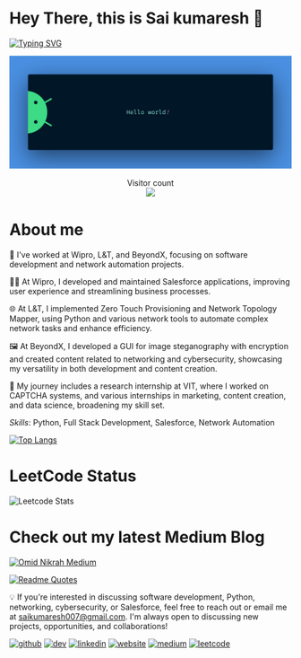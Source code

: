 # Hey There, this is Sai kumaresh :wave:

[![Typing SVG](https://readme-typing-svg.demolab.com/?lines=Full+Stack+Developer+Python)](https://git.io/typing-svg) 

<img src="https://github.com/saikumaresh/saikumaresh/blob/4abc81bc4a18493f7333ae2c9e16bcac48cbfcab/banner.png" alt="Hello world">

<p align="center"> 
  Visitor count<br>
  <img src="https://profile-counter.glitch.me/sagar-viradiya/count.svg" />
</p>

# About me

💼 I've worked at Wipro, L&T, and BeyondX, focusing on software development and network automation projects.

👨‍💻 At Wipro, I developed and maintained Salesforce applications, improving user experience and streamlining business processes.

🌐 At L&T, I implemented Zero Touch Provisioning and Network Topology Mapper, using Python and various network tools to automate complex network tasks and enhance efficiency.

🖼️ At BeyondX, I developed a GUI for image steganography with encryption and created content related to networking and cybersecurity, showcasing my versatility in both development and content creation.

🔬 My journey includes a research internship at VIT, where I worked on CAPTCHA systems, and various internships in marketing, content creation, and data science, broadening my skill set.

*Skills*: Python, Full Stack Development, Salesforce, Network Automation

[![Top Langs](https://github-readme-stats.vercel.app/api/top-langs/?username=saikumaresh)](https://github.com/anuraghazra/github-readme-stats)

# LeetCode Status

![Leetcode Stats](https://leetcard.jacoblin.cool/saikumaresh)

# Check out my latest Medium Blog

[![Omid Nikrah Medium](https://github-readme-medium.vercel.app/?username=saikumaresh)](https://medium.com/@omidnikrah)

[![Readme Quotes](https://quotes-github-readme.vercel.app/api?type=horizontal&theme=dark)](https://github.com/piyushsuthar/github-readme-quotes)

💡 If you're interested in discussing software development, Python, networking, cybersecurity, or Salesforce, feel free to reach out or email me at saikumaresh007@gmail.com. I'm always open to discussing new projects, opportunities, and collaborations!

[<img src='https://cdn.jsdelivr.net/npm/simple-icons@3.0.1/icons/github.svg' alt='github' height='40'>](https://github.com/saikumaresh)    [<img src='https://cdn.jsdelivr.net/npm/simple-icons@3.0.1/icons/dev-dot-to.svg' alt='dev' height='40'>](https://dev.to/sai_kumaresh)    [<img src='https://cdn.jsdelivr.net/npm/simple-icons@3.0.1/icons/linkedin.svg' alt='linkedin' height='40'>](https://www.linkedin.com/in/sai-kumaresh//)    [<img src='https://cdn.jsdelivr.net/npm/simple-icons@3.0.1/icons/icloud.svg' alt='website' height='40'>](saikumaresh.github.io)    [<img src='https://cdn.jsdelivr.net/npm/simple-icons@3.0.1/icons/medium.svg' alt='medium' height='40'>](https://medium.com/@saikumaresh)    [<img src='https://cdn.jsdelivr.net/npm/simple-icons@3.0.1/icons/leetcode.svg' alt='leetcode' height='40'>](https://leetcode.com/u/saikumaresh/)  



